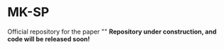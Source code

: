 # MK-SP
Official repository for the paper ""
**Repository under construction, and code will be released soon!**
